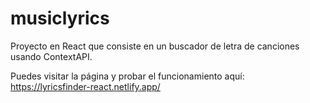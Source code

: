# musiclyrics
 Proyecto en React que consiste en un buscador de letra de canciones usando ContextAPI. 

Puedes visitar la página y probar el funcionamiento aquí: https://lyricsfinder-react.netlify.app/
